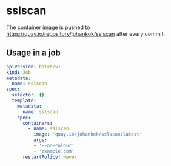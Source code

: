 # sslscan

The container image is pushed to https://quay.io/repository/johankok/sslscan after every commit.

## Usage in a job

```yaml
apiVersion: batch/v1
kind: Job
metadata:
  name: sslscan
spec:
  selector: {}
  template:
    metadata:
      name: sslscan
    spec:
      containers:
        - name: sslscan
          image: 'quay.io/johankok/sslscan:latest'
          args:
          - '--no-colour'
          - 'example.com'
      restartPolicy: Never
```
